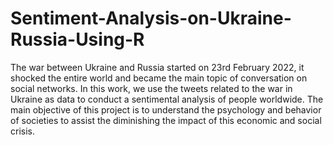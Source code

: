 # Sentiment-Analysis-on-Ukraine-Russia-Using-R
The war between Ukraine and Russia started on 23rd February 2022, it shocked the
entire world and became the main topic of conversation on social networks. In this
work, we use the tweets related to the war in Ukraine as data to conduct a sentimental
analysis of people worldwide. The main objective of this project is to understand the
psychology and behavior of societies to assist the diminishing the impact of this
economic and social crisis. 
